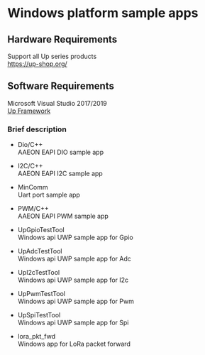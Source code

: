 # Windows platform sample apps

## Hardware Requirements 
Support all Up series products  
https://up-shop.org/

## Software Requirements
Microsoft Visual Studio 2017/2019  
[Up Framework](https://downloads.up-community.org/download/up-sdk-for-windows-10-and-windows-iot/)



### Brief description

* Dio/C++  
AAEON EAPI DIO sample app
* I2C/C++  
AAEON EAPI I2C sample app 

* MinComm  
Uart port sample app

* PWM/C++  
AAEON EAPI PWM sample app

* UpGpioTestTool  
Windows api UWP sample app for Gpio

* UpAdcTestTool  
Windows api UWP sample app for Adc

* UpI2cTestTool  
Windows api UWP sample app for I2c 

* UpPwmTestTool  
Windows api UWP sample app for Pwm

* UpSpiTestTool  
Windows api UWP sample app for Spi 

* lora_pkt_fwd  
Windows app for LoRa packet forward



